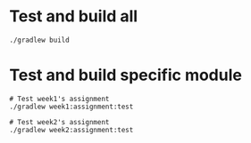 # Test and build all
```
./gradlew build
```

# Test and build specific module
```
# Test week1's assignment
./gradlew week1:assignment:test

# Test week2's assignment
./gradlew week2:assignment:test
```